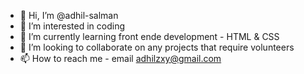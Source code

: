 - 👋 Hi, I’m @adhil-salman
- 👀 I’m interested in coding
- 🌱 I’m currently learning front ende development - HTML & CSS
- 💞️ I’m looking to collaborate on any projects that require volunteers
- 📫 How to reach me - email adhilzxy@gmail.com

<!---
adhil-salman/adhil-salman is a ✨ special ✨ repository because its `README.md` (this file) appears on your GitHub profile.
You can click the Preview link to take a look at your changes.
--->
